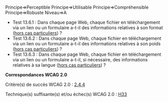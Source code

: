 Principe=>Perceptible
Principe=>Utilisable
Principe=>Compréhensible
Principe=>Robuste
Niveau=>A

*   Test 13.6.1 : Dans chaque page Web, chaque fichier en téléchargement via un lien ou un formulaire a-t-il des informations relatives à son format ([hors cas particuliers](#critre-136 "Cas particuliers pour le critère 13.6")) ?
*   Test 13.6.2 : Dans chaque page Web, chaque fichier en téléchargement via un lien ou un formulaire a-t-il des informations relatives à son poids ([hors cas particuliers](#critre-136 "Cas particuliers pour le critère 13.6")) ?
*   Test 13.6.3 : Dans chaque page Web, chaque fichier en téléchargement via un lien ou un formulaire a-t-il, si nécessaire, des informations relatives à sa langue ([hors cas particuliers](#critre-136 "Cas particuliers pour le critère 13.6")) ?

**Correspondances WCAG 2.0**

Critère(s) de succès WCAG 2.0 : [2.4.4](http://www.w3.org/Translations/WCAG20-fr/#navigation-mechanisms-refs)

Technique(s) suffisante(s) et/ou échec(s) WCAG 2.0 : [H33](http://www.w3.org/TR/WCAG-TECHS/H33.html)
